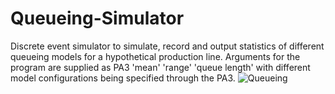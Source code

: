 # Queueing-Simulator
Discrete event simulator to simulate, record and output statistics of different queueing models for a hypothetical production line. Arguments for the program are supplied as PA3 'mean' 'range' 'queue length' with different model configurations being specified through the PA3.
![Queueing](https://user-images.githubusercontent.com/43489707/92408483-f19e1b00-f180-11ea-90bf-878dbf278f89.JPG)
